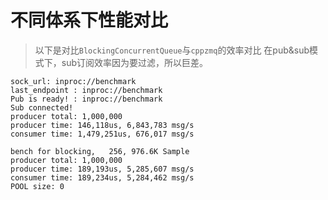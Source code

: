 # 不同体系下性能对比

> 以下是对比`BlockingConcurrentQueue`与`cppzmq`的效率对比
> 在pub&sub模式下，sub订阅效率因为要过滤，所以巨差。

```
sock_url: inproc://benchmark
last_endpoint : inproc://benchmark
Pub is ready! : inproc://benchmark
Sub connected!
producer total: 1,000,000
producer time: 146,118us, 6,843,783 msg/s
consumer time: 1,479,251us, 676,017 msg/s

bench for blocking,   256, 976.6K Sample
producer total: 1,000,000
producer time: 189,193us, 5,285,607 msg/s
consumer time: 189,234us, 5,284,462 msg/s
POOL size: 0
```